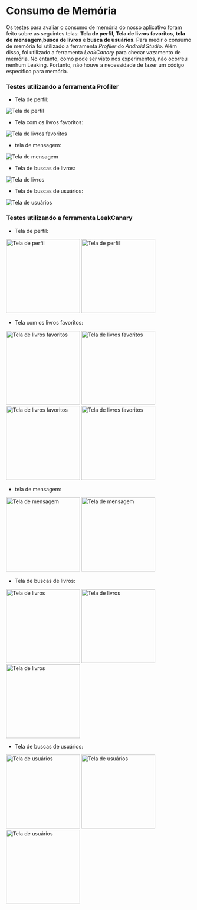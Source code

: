 # Consumo de Memória

Os testes para avaliar o consumo de memória do nosso aplicativo foram feito sobre as seguintes telas: **Tela de perfil**, 
**Tela de  livros favoritos**, **tela de mensagem**,**busca de livros** e **busca de usuários**. Para medir o consumo 
de memória foi utilizado a ferramenta *Profiler* do *Android Studio*. Além disso, foi utilizado a ferramenta *LeakCanary* para checar vazamento de memória. No entanto, como pode ser visto nos experimentos, não ocorreu nenhum Leaking. Portanto, não houve a necessidade de fazer um código específico para memória. 

### Testes utilizando a ferramenta Profiler

* Tela de perfil:
<img src="img/memoria tela de perfil.png" alt="Tela de perfil" />

* Tela com os livros favoritos:
<img src="img/memoria tela de livros favoritos.png" alt="Tela de livros favoritos" />

* tela de mensagem:
<img src="img/memoria tela de mensagem.png" alt="Tela de mensagem" />

* Tela de buscas de livros:
<img src="img/memoria tela de buscar livros.png" alt="Tela de livros" />

* Tela de buscas de usuários:
<img src="img/memoria tela de busca de usuario.png" alt="Tela de usuários" />


### Testes utilizando a ferramenta LeakCanary

* Tela de perfil:

<img src="img/tela de perfil 1.jpg" width=200 alt="Tela de perfil" /> <img src="img/tela de perfil 2.jpg" width=200 alt="Tela de perfil" />

* Tela com os livros favoritos:

<img src="img/tela de livros favoritos 1.jpg" width=200 alt="Tela de livros favoritos" /> <img src="img/tela de livros favoritos 2.jpg" width=200 alt="Tela de livros favoritos" /> <img src="img/tela de livros favoritos 3.jpg" width=200 alt="Tela de livros favoritos" />  <img src="img/tela de livros favoritos 4.jpg" width=200 alt="Tela de livros favoritos" />

* tela de mensagem:

<img src="img/tela de mensagem 1.jpg" width=200 alt="Tela de mensagem" /> <img src="img/tela de mensagem 2.jpg" width=200 alt="Tela de mensagem" />

* Tela de buscas de livros:

<img src="img/tela de busca de livro 1.jpg" width=200 alt="Tela de livros" /> <img src="img/tela de busca de livro 2.jpg" width=200 alt="Tela de livros" /> <img src="img/tela de busca de livro 3.jpg" width=200 alt="Tela de livros" />

* Tela de buscas de usuários:

<img src="img/tela de busca de usuario 1.jpg" width=200 alt="Tela de usuários" /> <img src="img/tela de busca de usuario 2.jpg" width=200 alt="Tela de usuários" /> <img src="img/tela de busca de usuario 3.jpg" width=200 alt="Tela de usuários" />
